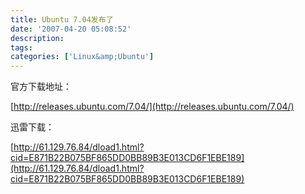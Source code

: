 ```yaml
---
title: Ubuntu 7.04发布了
date: '2007-04-20 05:08:52'
description: 
tags: 
categories: ['Linux&amp;Ubuntu']
---
```


官方下载地址：

[http://releases.ubuntu.com/7.04/](http://releases.ubuntu.com/7.04/)

迅雷下载：

[http://61.129.76.84/dload1.html?cid=E871B22B075BF865DD0BB89B3E013CD6F1EBE189](http://61.129.76.84/dload1.html?cid=E871B22B075BF865DD0BB89B3E013CD6F1EBE189)
